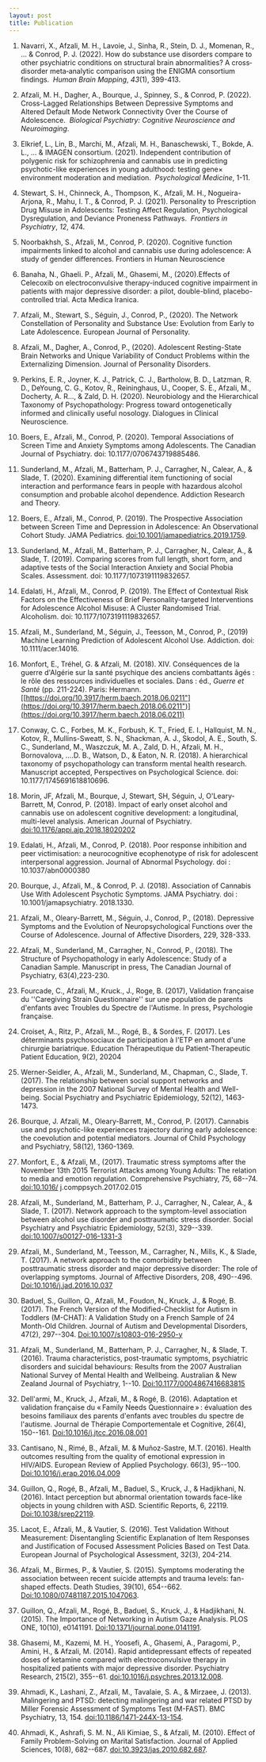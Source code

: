 ```yaml
---
layout: post
title: Publication
---
```



1.  Navarri, X., Afzali, M. H., Lavoie, J., Sinha, R., Stein, D. J., Momenan, R., ...
    & Conrod, P. J.
    (2022).
    How do substance use disorders compare to other psychiatric conditions on structural brain abnormalities?
    A cross‐disorder meta‐analytic comparison using the ENIGMA consortium findings. 
    *Human Brain Mapping*, *43*(1), 399-413.


2.  Afzali, M. H., Dagher, A., Bourque, J., Spinney, S., & Conrod, P. (2022).
    Cross-Lagged Relationships Between Depressive Symptoms and Altered Default Mode Network Connectivity Over the Course of Adolescence. 
    *Biological Psychiatry: Cognitive Neuroscience and Neuroimaging*.


3.  Elkrief, L., Lin, B., Marchi, M., Afzali, M. H., Banaschewski, T., Bokde, A. L., ...
    & IMAGEN consortium.
    (2021).
    Independent contribution of polygenic risk for schizophrenia and cannabis use in predicting psychotic-like experiences in young adulthood: testing gene× environment moderation and mediation. 
    *Psychological Medicine*, 1-11.


4.  Stewart, S. H., Chinneck, A., Thompson, K., Afzali, M. H., Nogueira-Arjona, R., Mahu, I. T., & Conrod, P. J.
    (2021).
    Personality to Prescription Drug Misuse in Adolescents: Testing Affect Regulation, Psychological Dysregulation, and Deviance Proneness Pathways. 
    *Frontiers in Psychiatry*, *12*, 474.


5.  Noorbakhsh, S., Afzali, M., Conrod, P. (2020).
    Cognitive function impairments linked to alcohol and cannabis use during adolescence: A study of gender differences.
    Frontiers in Human Neuroscience


6.  Banaha, N., Ghaeli.
    P., Afzali, M., Ghasemi, M., (2020).Effects of Celecoxib on electroconvulsive therapy-induced cognitive impairment in patients with major depressive disorder: a pilot, double-blind, placebo-controlled trial.
    Acta Medica Iranica.


7.  Afzali, M., Stewart, S., Séguin, J., Conrod, P., (2020).
    The Network Constellation of Personality and Substance Use: Evolution from Early to Late Adolescence.
    European Journal of Personality.


8.  Afzali, M., Dagher, A., Conrod, P., (2020).
    Adolescent Resting-State Brain Networks and Unique Variability of Conduct Problems within the Externalizing Dimension.
    Journal of Personality Disorders.


9.  Perkins, E. R., Joyner, K. J., Patrick, C. J., Bartholow, B. D., Latzman, R. D., DeYoung, C. G., Kotov, R., Reininghaus, U., Cooper, S. E., Afzali, M., Docherty, A. R..., & Zald, D. H.
    (2020).
    Neurobiology and the Hierarchical Taxonomy of Psychopathology: Progress toward ontogenetically informed and clinically useful nosology.
    Dialogues in Clinical Neuroscience.

10. Boers, E., Afzali, M., Conrod, P. (2020).
    Temporal Associations of Screen Time and Anxiety Symptoms among Adolescents.
    The Canadian Journal of Psychiatry.
    doi: 10.1177/0706743719885486.


11. Sunderland, M., Afzali, M., Batterham, P. J., Carragher, N., Calear, A., & Slade, T.
    (2020).
    Examining differential item functioning of social interaction and performance fears in people with hazardous alcohol consumption and probable alcohol dependence.
    Addiction Research and Theory.


12. Boers, E., Afzali, M., Conrod, P. (2019).
    The Prospective Association between Screen Time and Depression in Adolescence: An Observational Cohort Study.
    JAMA Pediatrics.
    <doi:10.1001/jamapediatrics.2019.1759>.

13. Sunderland, M., Afzali, M., Batterham, P. J., Carragher, N., Calear, A., & Slade, T.
    (2019).
    Comparing scores from full length, short form, and adaptive tests of the Social Interaction Anxiety and Social Phobia Scales.
    Assessment.
    doi: 10.1177/1073191119832657.


14. Edalati, H., Afzali, M., Conrod, P. (2019).
    The Effect of Contextual Risk Factors on the Effectiveness of Brief Personality-targeted Interventions for Adolescence Alcohol Misuse: A Cluster Randomised Trial.
    Alcoholism.
    doi: 10.1177/1073191119832657.


15. Afzali, M., Sunderland, M., Séguin, J., Teesson, M., Conrod, P., (2019) Machine Learning Prediction of Adolescent Alcohol Use.
    Addiction.
    doi: 10.1111/acer.14016.


16. Monfort, E., Tréhel, G.
    & Afzali, M.
    (2018).
    XIV.
    Conséquences de la guerre d'Algérie sur la santé psychique des anciens combattants âgés : le rôle des ressources individuelles et sociales.
    Dans : éd., *Guerre et Santé* (pp. 211-224).
    Paris: Hermann. 
    [[https://doi.org/10.3917/herm.baech.2018.06.0211"](https://doi.org/10.3917/herm.baech.2018.06.0211")](https://doi.org/10.3917/herm.baech.2018.06.0211)


17. Conway, C. C., Forbes, M. K., Forbush, K. T., Fried, E. I., Hallquist, M. N., Kotov, R., Mullins-Sweatt, S. N., Shackman, A. J., Skodol, A. E., South, S. C., Sunderland, M., Waszczuk, M. A., Zald, D. H., Afzali, M. H., Bornovalova, ....D. B., Watson, D., & Eaton, N. R.
    (2018).
    A hierarchical taxonomy of psychopathology can transform mental health research.
    Manuscript accepted, Perspectives on Psychological Science.
    doi: 10.1177/1745691618810696.

18. Morin, JF, Afzali, M., Bourque, J, Stewart, SH, Séguin, J, O'Leary-Barrett, M, Conrod, P. (2018).
    Impact of early onset alcohol and cannabis use on adolescent cognitive development: a longitudinal, multi-level analysis.
    American Journal of Psychiatry.
    <doi:10.1176/appi.ajp.2018.18020202>


19. Edalati, H., Afzali, M., Conrod, P. (2018).
    Poor response inhibition and peer victimisation: a neurocognitive ecophenotype of risk for adolescent interpersonal aggression.
    Journal of Abnormal Psychology.
    doi : 10.1037/abn0000380


20. Bourque, J., Afzali, M., & Conrod, P. J.
    (2018).
    Association of Cannabis Use With Adolescent Psychotic Symptoms.
    JAMA Psychiatry.
    doi : 10.1001/jamapsychiatry.
    2018.1330.


21. Afzali, M., Oleary-Barrett, M., Séguin, J., Conrod, P., (2018).
    Depressive Symptoms and the Evolution of Neuropsychological Functions over the Course of Adolescence.
    Journal of Affective Disorders, 229, 328-333.


22. Afzali, M., Sunderland, M., Carragher, N., Conrod, P., (2018).
    The Structure of Psychopathology in early Adolescence: Study of a Canadian Sample.
    Manuscript in press, The Canadian Journal of Psychiatry, 63(4),223-230.


23. Fourcade, C., Afzali, M., Kruck., J., Roge, B.
    (2017), Validation française du ''Caregiving Strain Questionnaire'' sur une population de parents d'enfants avec Troubles du Spectre de l'Autisme.
    In press, Psychologie française.


24. Croiset, A., Ritz, P., Afzali, M.., Rogé, B., & Sordes, F.
    (2017).
    Les déterminants psychosociaux de participation à l'ETP en amont d'une chirurgie bariatrique.
    Education Thérapeutique du Patient-Therapeutic Patient Education, 9(2), 20204


25. Werner-Seidler, A., Afzali, M., Sunderland, M., Chapman, C., Slade, T.
    (2017).
    The relationship between social support networks and depression in the 2007 National Survey of Mental Health and Well-being.
    Social Psychiatry and Psychiatric Epidemiology, 52(12), 1463-1473.


26. Bourque, J. Afzali, M., Oleary-Barrett, M., Conrod, P. (2017).
    Cannabis use and psychotic-like experiences trajectory during early adolescence: the coevolution and potential mediators.
    Journal of Child Psychology and Psychiatry, 58(12), 1360-1369.


27. Monfort, E., & Afzali, M., (2017).
    Traumatic stress symptoms after the November 13th 2015 Terrorist Attacks among Young Adults: The relation to media and emotion regulation.
    Comprehensive Psychiatry, 75, 68--74.
    <doi:10.1016/> j.comppsych.2017.02.015


28. Afzali, M., Sunderland, M., Batterham, P. J., Carragher, N., Calear, A., & Slade, T.
    (2017).
    Network approach to the symptom-level association between alcohol use disorder and posttraumatic stress disorder.
    Social Psychiatry and Psychiatric Epidemiology, 52(3), 329--339.
    <doi:10.1007/s00127-016-1331-3>


29. Afzali, M., Sunderland, M., Teesson, M., Carragher, N., Mills, K., & Slade, T.
    (2017).
    A network approach to the comorbidity between posttraumatic stress disorder and major depressive disorder: The role of overlapping symptoms.
    Journal of Affective Disorders, 208, 490--496.
    <Doi:10.1016/j.jad.2016.10.037>


30. Baduel, S., Guillon, Q., Afzali, M., Foudon, N., Kruck, J., & Rogé, B.
    (2017).
    The French Version of the Modified-Checklist for Autism in Toddlers (M-CHAT): A Validation Study on a French Sample of 24 Month-Old Children.
    Journal of Autism and Developmental Disorders, 47(2), 297--304.
    <Doi:10.1007/s10803-016-2950-y>


31. Afzali, M., Sunderland, M., Batterham, P. J., Carragher, N., & Slade, T.
    (2016).
    Trauma characteristics, post-traumatic symptoms, psychiatric disorders and suicidal behaviours: Results from the 2007 Australian National Survey of Mental Health and Wellbeing.
    Australian & New Zealand Journal of Psychiatry, 1--10.
    <Doi:10.1177/0004867416683815>


32. Dell'armi, M., Kruck, J., Afzali, M., & Rogé, B.
    (2016).
    Adaptation et validation française du « Family Needs Questionnaire » : évaluation des besoins familiaux des parents d'enfants avec troubles du spectre de l'autisme.
    Journal de Thérapie Comportementale et Cognitive, 26(4), 150--161.
    <Doi:10.1016/j.jtcc.2016.08.001>


33. Cantisano, N., Rimé, B., Afzali, M.
    & Muñoz-Sastre, M.T.
    (2016).
    Health outcomes resulting from the quality of emotional expression in HIV/AIDS.
    European Review of Applied Psychology.
    66(3), 95--100.
    <Doi:10.1016/j.erap.2016.04.009>

34. Guillon, Q., Rogé, B., Afzali, M., Baduel, S., Kruck, J., & Hadjikhani, N.
    (2016).
    Intact perception but abnormal orientation towards face-like objects in young children with ASD.
    Scientific Reports, 6, 22119.
    <Doi:10.1038/srep22119>.


35. Lacot, E., Afzali, M., & Vautier, S.
    (2016).
    Test Validation Without Measurement: Disentangling Scientific Explanation of Item Responses and Justification of Focused Assessment Policies Based on Test Data.
    European Journal of Psychological Assessment, 32(3), 204-214.


36. Afzali, M., Birmes, P., & Vautier, S.
    (2015).
    Symptoms moderating the association between recent suicide attempts and trauma levels: fan-shaped effects.
    Death Studies, 39(10), 654--662.
    <Doi:10.1080/07481187.2015.1047063>.


37. Guillon, Q., Afzali, M., Rogé, B., Baduel, S., Kruck, J., & Hadjikhani, N.
    (2015).
    The Importance of Networking in Autism Gaze Analysis.
    PLOS ONE, 10(10), e0141191.
    <Doi:10.1371/journal.pone.0141191>.


38. Ghasemi, M., Kazemi, M. H., Yoosefi, A., Ghasemi, A., Paragomi, P., Amini, H., & Afzali, M.
    (2014).
    Rapid antidepressant effects of repeated doses of ketamine compared with electroconvulsive therapy in hospitalized patients with major depressive disorder.
    Psychiatry Research, 215(2), 355--61.
    <doi:10.1016/j.psychres.2013.12.008>.


39. Ahmadi, K., Lashani, Z., Afzali, M., Tavalaie, S. A., & Mirzaee, J.
    (2013).
    Malingering and PTSD: detecting malingering and war related PTSD by Miller Forensic Assessment of Symptoms Test (M-FAST).
    BMC Psychiatry, 13, 154.
    <doi:10.1186/1471-244X-13-154>.


40. Ahmadi, K., Ashrafi, S. M. N., Ali Kimiae, S., & Afzali, M.
    (2010).
    Effect of Family Problem-Solving on Marital Satisfaction.
    Journal of Applied Sciences, 10(8), 682--687.
    <doi:10.3923/jas.2010.682.687>.


